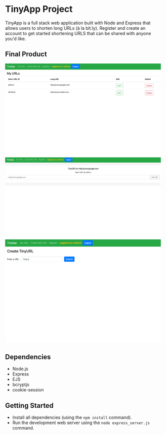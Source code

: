 # TinyApp Project

TinyApp is a full stack web application built with Node and Express that allows users to shorten long URLs (à la bit.ly). Register and create an account to get started shortening URLS that can be shared with anyone you'd like.

## Final Product

!["screenshot of URLSs page"](https://github.com/sb242/tinyapp/blob/main/docs/urls-page.png?raw=true)
!["screenshot of create URL page"](https://github.com/sb242/tinyapp/blob/main/docs/url-edit-page.png?raw=true)
!["screenshot of edit URL page"](https://github.com/sb242/tinyapp/blob/main/docs/create-url-page.png?raw=true)

## Dependencies

- Node.js
- Express
- EJS
- bcryptjs
- cookie-session

## Getting Started

- Install all dependencies (using the `npm install` command).
- Run the development web server using the `node express_server.js` command.